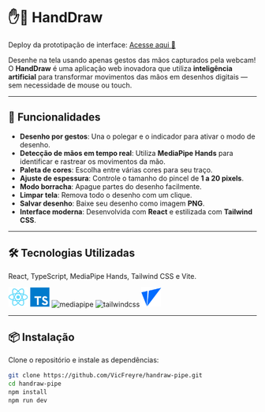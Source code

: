 # ✋🎨 HandDraw

Deploy da prototipação de interface: [Acesse aqui 🚀](https://handraw-gvuj68zs5-vics-projects-becbc9ab.vercel.app/)

Desenhe na tela usando apenas gestos das mãos capturados pela webcam!  
O **HandDraw** é uma aplicação web inovadora que utiliza **inteligência artificial** para transformar movimentos das mãos em desenhos digitais — sem necessidade de mouse ou touch.

---

## 🚀 Funcionalidades
-  **Desenho por gestos**: Una o polegar e o indicador para ativar o modo de desenho.  
-  **Detecção de mãos em tempo real**: Utiliza **MediaPipe Hands** para identificar e rastrear os movimentos da mão.  
-  **Paleta de cores**: Escolha entre várias cores para seu traço.  
-  **Ajuste de espessura**: Controle o tamanho do pincel de **1 a 20 pixels**.  
-  **Modo borracha**: Apague partes do desenho facilmente.  
-  **Limpar tela**: Remova todo o desenho com um clique.  
-  **Salvar desenho**: Baixe seu desenho como imagem **PNG**.  
-  **Interface moderna**: Desenvolvida com **React** e estilizada com **Tailwind CSS**.  

---

## 🛠️ Tecnologias Utilizadas
React, TypeScript, MediaPipe Hands, Tailwind CSS e Vite.
<p align="rigth">
  <img src="https://raw.githubusercontent.com/devicons/devicon/master/icons/react/react-original.svg" alt="react" width="40" height="40"/>  
  <img src="https://raw.githubusercontent.com/devicons/devicon/master/icons/typescript/typescript-original.svg" alt="typescript" width="40" height="40"/>  
  <img src="https://viz.mediapipe.dev/logo.png" alt="mediapipe" width="40" height="40"/>  
  <img src="https://upload.wikimedia.org/wikipedia/commons/d/d5/Tailwind_CSS_Logo.svg" alt="tailwindcss" width="58" height="40"/>  
  <img src="https://raw.githubusercontent.com/devicons/devicon/master/icons/vite/vite-original.svg" alt="vite" width="40" height="40"/>  
</p>


---

## 📦 Instalação

Clone o repositório e instale as dependências:

```bash
git clone https://github.com/VicFreyre/handraw-pipe.git
cd handraw-pipe
npm install
npm run dev
